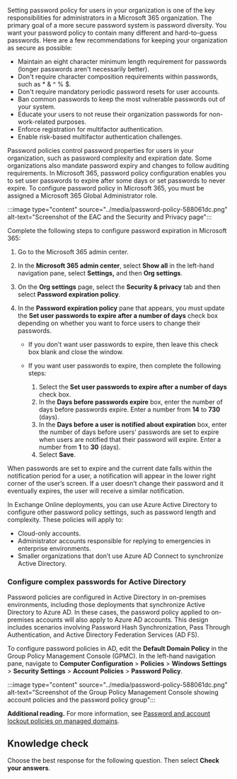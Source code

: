 Setting password policy for users in your organization is one of the key responsibilities for administrators in a Microsoft 365 organization. The primary goal of a more secure password system is password diversity. You want your password policy to contain many different and hard-to-guess passwords. Here are a few recommendations for keeping your organization as secure as possible:

 -  Maintain an eight character minimum length requirement for passwords (longer passwords aren't necessarily better).
 -  Don't require character composition requirements within passwords, such as \* &amp; ^ % $.
 -  Don't require mandatory periodic password resets for user accounts.
 -  Ban common passwords to keep the most vulnerable passwords out of your system.
 -  Educate your users to not reuse their organization passwords for non-work-related purposes.
 -  Enforce registration for multifactor authentication.
 -  Enable risk-based multifactor authentication challenges.

Password policies control password properties for users in your organization, such as password complexity and expiration date. Some organizations also mandate password expiry and changes to follow auditing requirements. In Microsoft 365, password policy configuration enables you to set user passwords to expire after some days or set passwords to never expire. To configure password policy in Microsoft 365, you must be assigned a Microsoft 365 Global Administrator role.

:::image type="content" source="../media/password-policy-588061dc.png" alt-text="Screenshot of the EAC and the Security and Privacy page":::


Complete the following steps to configure password expiration in Microsoft 365:

1.  Go to the Microsoft 365 admin center.
2.  In the **Microsoft 365 admin center**, select **Show all** in the left-hand navigation pane, select **Settings,** and then **Org settings**.
3.  On the **Org settings** page, select the **Security & privacy** tab and then select **Password expiration policy**.
4.  In the **Password expiration policy** pane that appears, you must update the **Set user passwords to expire after a number of days** check box depending on whether you want to force users to change their passwords.
    
     -  If you don't want user passwords to expire, then leave this check box blank and close the window.
     -  If you want user passwords to expire, then complete the following steps:
        
        1.  Select the **Set user passwords to expire after a number of days** check box.
        2.  In the **Days before passwords expire** box, enter the number of days before passwords expire. Enter a number from **14** to **730** (days).
        3.  In the **Days before a user is notified about expiration** box, enter the number of days before users' passwords are set to expire when users are notified that their password will expire. Enter a number from **1** to **30** (days).
        4.  Select **Save**.

When passwords are set to expire and the current date falls within the notification period for a user, a notification will appear in the lower right corner of the user’s screen. If a user doesn’t change their password and it eventually expires, the user will receive a similar notification.

In Exchange Online deployments, you can use Azure Active Directory to configure other password policy settings, such as password length and complexity. These policies will apply to:

 -  Cloud-only accounts.
 -  Administrator accounts responsible for replying to emergencies in enterprise environments.
 -  Smaller organizations that don’t use Azure AD Connect to synchronize Active Directory.

### Configure complex passwords for Active Directory

Password policies are configured in Active Directory in on-premises environments, including those deployments that synchronize Active Directory to Azure AD. In these cases, the password policy applied to on-premises accounts will also apply to Azure AD accounts. This design includes scenarios involving Password Hash Synchronization, Pass Through Authentication, and Active Directory Federation Services (AD FS).

To configure password policies in AD, edit the **Default Domain Policy** in the Group Policy Management Console (GPMC). In the left-hand navigation pane, navigate to **Computer Configuration** &gt; **Policies** &gt; **Windows Settings** &gt; **Security Settings** &gt; **Account Policies** &gt; **Password Policy**.

:::image type="content" source="../media/password-policy-588061dc.png" alt-text="Screenshot of the Group Policy Management Console showing account policies and the password policy group":::


**Additional reading.** For more information, see [Password and account lockout policies on managed domains](/azure/active-directory-domain-services/password-policy?azure-portal=true).

## Knowledge check

Choose the best response for the following question. Then select **Check your answers**.